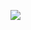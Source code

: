 [![](https://jitpack.io/v/uoxx3/java-collection-utilities.svg)](https://jitpack.io/#uoxx3/java-collection-utilities)

